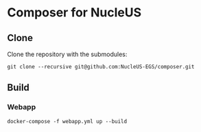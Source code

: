 # Composer for NucleUS

## Clone
Clone the repository with the submodules:

```
git clone --recursive git@github.com:NucleUS-EGS/composer.git
```

## Build

### Webapp

```
docker-compose -f webapp.yml up --build
```